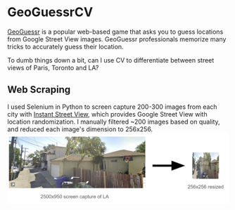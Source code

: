 # GeoGuessrCV

[GeoGuessr](https://www.geoguessr.com/) is a popular web-based game that asks you to guess locations from Google Street View images. GeoGuessr professionals memorize many tricks to accurately guess their location.

To dumb things down a bit, can I use CV to differentiate between street views of Paris, Toronto and LA?

## Web Scraping

I used Selenium in Python to screen capture 200-300 images from each city with [Instant Street View](https://www.instantstreetview.com/), which provides Google Street View with location randomization. I manually filtered ~200 images based on quality, and reduced each image's dimension to 256x256.
![alt text](readme-images/webScrape.png)

